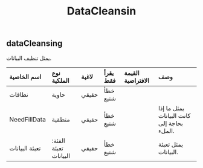 ﻿---
title: DataCleansin
second_title: Aspose.Cells Cloud Documen
type: docs
url: /ar/specification/model/datacleansing/
description: "Aspose.Cells مواصفات النموذج السحابي: تنظيف البيانات. تعامل بسهولة مع Excel ومستندات جداول البيانات الأخرى التي تحتوي على ميزات مثل الفتح والتوليد والتحرير والتقسيم والدمج والمقارنة والتحويل"
kwords: Excel, Office, جدول البيانات, Cloud REST API, DataCleansing
weight: 50
---
## **dataCleansing**

 يمثل تنظيف البيانات.

| اسم الخاصية| نوع الملكية| لاغية| يقرأ فقط| القيمة الافتراضية| وصف|
|:- |:- |:- |:- |:- |:- |
| نطاقات| حاوية| حقيقي| خطأ شنيع|||
| NeedFillData| منطقية| حقيقي| خطأ شنيع||يمثل ما إذا كانت البيانات بحاجة إلى الملء.|
| تعبئة البيانات| الفئة: تعبئة البيانات| حقيقي| خطأ شنيع|| يمثل تعبئة البيانات.|

